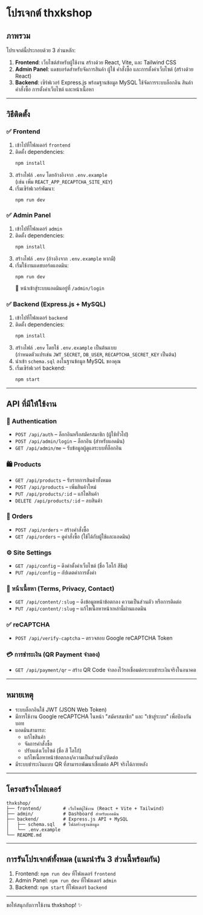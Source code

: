 
# โปรเจกต์ thxkshop

## ภาพรวม
โปรเจกต์นี้ประกอบด้วย 3 ส่วนหลัก:
1. **Frontend**: เว็บไซต์สำหรับผู้ใช้งาน สร้างด้วย React, Vite, และ Tailwind CSS
2. **Admin Panel**: แดชบอร์ดสำหรับจัดการสินค้า ผู้ใช้ คำสั่งซื้อ และการตั้งค่าเว็บไซต์ (สร้างด้วย React)
3. **Backend**: เซิร์ฟเวอร์ Express.js พร้อมฐานข้อมูล MySQL ใช้จัดการระบบล็อกอิน สินค้า คำสั่งซื้อ การตั้งค่าเว็บไซต์ และหน้าเนื้อหา

---

## วิธีติดตั้ง

### ✅ Frontend
1. เข้าไปที่โฟลเดอร์ `frontend`
2. ติดตั้ง dependencies:  
   ```bash
   npm install
   ```
3. สร้างไฟล์ `.env` โดยอ้างอิงจาก `.env.example`  
   (เช่น เพิ่ม `REACT_APP_RECAPTCHA_SITE_KEY`)
4. เริ่มเซิร์ฟเวอร์พัฒนา:  
   ```bash
   npm run dev
   ```

### ✅ Admin Panel
1. เข้าไปที่โฟลเดอร์ `admin`
2. ติดตั้ง dependencies:  
   ```bash
   npm install
   ```
3. สร้างไฟล์ `.env` (อ้างอิงจาก `.env.example` หากมี)
4. เริ่มใช้งานแดชบอร์ดแอดมิน:  
   ```bash
   npm run dev
   ```
   🔐 หน้าเข้าสู่ระบบแอดมินอยู่ที่ `/admin/login`

### ✅ Backend (Express.js + MySQL)
1. เข้าไปที่โฟลเดอร์ `backend`
2. ติดตั้ง dependencies:  
   ```bash
   npm install
   ```
3. สร้างไฟล์ `.env` โดยใช้ `.env.example` เป็นต้นแบบ  
   (กำหนดตัวแปรเช่น `JWT_SECRET`, `DB_USER`, `RECAPTCHA_SECRET_KEY` เป็นต้น)
4. นำเข้า `schema.sql` ลงในฐานข้อมูล MySQL ของคุณ
5. เริ่มเซิร์ฟเวอร์ backend:  
   ```bash
   npm start
   ```

---

## API ที่มีให้ใช้งาน

### 🔐 Authentication
- `POST /api/auth` – ล็อกอินหรือสมัครสมาชิก (ผู้ใช้ทั่วไป)
- `POST /api/admin/login` – ล็อกอิน (สำหรับแอดมิน)
- `GET /api/admin/me` – รับข้อมูลผู้ดูแลระบบที่ล็อกอิน

### 🛍️ Products
- `GET /api/products` – รับรายการสินค้าทั้งหมด
- `POST /api/products` – เพิ่มสินค้าใหม่
- `PUT /api/products/:id` – แก้ไขสินค้า
- `DELETE /api/products/:id` – ลบสินค้า

### 🧾 Orders
- `POST /api/orders` – สร้างคำสั่งซื้อ
- `GET /api/orders` – ดูคำสั่งซื้อ (ใช้ได้กับผู้ใช้และแอดมิน)

### ⚙️ Site Settings
- `GET /api/config` – ดึงค่าตั้งค่าเว็บไซต์ (ชื่อ โลโก้ สีธีม)
- `PUT /api/config` – อัปเดตค่าการตั้งค่า

### 📄 หน้าเนื้อหา (Terms, Privacy, Contact)
- `GET /api/content/:slug` – ดึงข้อมูลหน้าข้อตกลง ความเป็นส่วนตัว หรือการติดต่อ
- `PUT /api/content/:slug` – แก้ไขเนื้อหาหน้าเหล่านี้ผ่านแอดมิน

### ✅ reCAPTCHA
- `POST /api/verify-captcha` – ตรวจสอบ Google reCAPTCHA Token

### 💳 การชำระเงิน (QR Payment จำลอง)
- `GET /api/payment/qr` – สร้าง QR Code จำลองไว้รอเชื่อมต่อระบบชำระเงินจริงในอนาคต

---

## หมายเหตุ
- ระบบล็อกอินใช้ JWT (JSON Web Token)
- มีการใช้งาน Google reCAPTCHA ในหน้า "สมัครสมาชิก" และ "เข้าสู่ระบบ" เพื่อป้องกันบอท
- แอดมินสามารถ:
  - แก้ไขสินค้า
  - จัดการคำสั่งซื้อ
  - ปรับแต่งเว็บไซต์ (ชื่อ สี โลโก้)
  - แก้ไขเนื้อหาหน้าข้อตกลง/ความเป็นส่วนตัว/ติดต่อ
- มีระบบชำระเงินแบบ QR ที่สามารถพัฒนาเชื่อมต่อ API จริงได้ภายหลัง

---

## โครงสร้างโฟลเดอร์
```
thxkshop/
├── frontend/        # เว็บไซต์ผู้ใช้งาน (React + Vite + Tailwind)
├── admin/           # Dashboard สำหรับแอดมิน
├── backend/         # Express.js API + MySQL
│   ├── schema.sql   # ไฟล์สร้างฐานข้อมูล
│   └── .env.example
└── README.md
```

---

## การรันโปรเจกต์ทั้งหมด (แนะนำรัน 3 ส่วนนี้พร้อมกัน)
1. Frontend: `npm run dev` ที่โฟลเดอร์ `frontend`
2. Admin Panel: `npm run dev` ที่โฟลเดอร์ `admin`
3. Backend: `npm start` ที่โฟลเดอร์ `backend`

---

ขอให้สนุกกับการใช้งาน thxkshop! ✨
